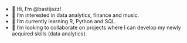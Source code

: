 - 👋 Hi, I’m @bastijazz!
- 👀 I’m interested in data analytics, finance and music.
- 🌱 I’m currently learning R, Python and SQL.
- 💞️ I’m looking to collaborate on projects where I can develop my newly acquired skills (data analytics).


<!---
Bastijazz/Bastijazz is a ✨ special ✨ repository because its `README.md` (this file) appears on your GitHub profile.
You can click the Preview link to take a look at your changes.
--->
